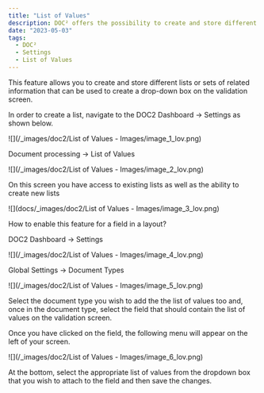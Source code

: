 ```yaml
---
title: "List of Values"
description: DOC² offers the possibility to create and store different lists or sets of related information that can be used to create a drop-down box on the validation screen. 
date: "2023-05-03"
tags:
  - DOC²
  - Settings
  - List of Values
---
```


This feature allows you to create and store different lists or sets of related information that can be used to create a drop-down box on the validation screen.

In order to create a list, navigate to the DOC2 Dashboard → Settings as shown below.

![](/_images/doc2/List of Values - Images/image_1_lov.png)

Document processing → List of Values

![](/_images/doc2/List of Values - Images/image_2_lov.png)

On this screen you have access to existing lists as well as the ability to create new lists

![](docs/_images/doc2/List of Values - Images/image_3_lov.png)

How to enable this feature for a field in a layout?

DOC2 Dashboard → Settings 

![](/_images/doc2/List of Values - Images/image_4_lov.png)

Global Settings → Document Types

![](/_images/doc2/List of Values - Images/image_5_lov.png)

Select the document type you wish to add the the list of values too and, once in the document type, select the field that should contain the list of values on the validation screen.

Once you have clicked on the field, the following menu will appear on the left of your screen.

![](/_images/doc2/List of Values - Images/image_6_lov.png)

At the bottom, select the appropriate list of values from the dropdown box that you wish to attach to the field and then save the changes.
